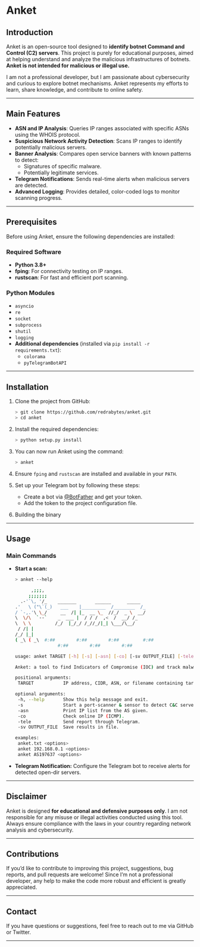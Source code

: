 # **Anket**

## **Introduction**
Anket is an open-source tool designed to **identify botnet Command and Control (C2) servers**. This project is purely for educational purposes, aimed at helping understand and analyze the malicious infrastructures of botnets. **Anket is not intended for malicious or illegal use.**

I am not a professional developer, but I am passionate about cybersecurity and curious to explore botnet mechanisms. Anket represents my efforts to learn, share knowledge, and contribute to online safety.

---

## **Main Features**
- **ASN and IP Analysis**: Queries IP ranges associated with specific ASNs using the WHOIS protocol.
- **Suspicious Network Activity Detection**: Scans IP ranges to identify potentially malicious servers.
- **Banner Analysis**: Compares open service banners with known patterns to detect:
  - Signatures of specific malware.
  - Potentially legitimate services.
- **Telegram Notifications**: Sends real-time alerts when malicious servers are detected.
- **Advanced Logging**: Provides detailed, color-coded logs to monitor scanning progress.

---

## **Prerequisites**
Before using Anket, ensure the following dependencies are installed:

### **Required Software**
- **Python 3.8+**
- **fping**: For connectivity testing on IP ranges.
- **rustscan**: For fast and efficient port scanning.

### **Python Modules**
- `asyncio`
- `re`
- `socket`
- `subprocess`
- `shutil`
- `logging`
- **Additional dependencies** (installed via `pip install -r requirements.txt`):
  - `colorama`
  - `pyTelegramBotAPI`

---

## **Installation**
1. Clone the project from GitHub:
   ```bash
   > git clone https://github.com/redrabytes/anket.git
   > cd anket
   ```

2. Install the required dependencies:
   ```bash
   > python setup.py install
   ```

3. You can now run Anket using the command:
   ```bash
   > anket
   ```
3. Ensure `fping` and `rustscan` are installed and available in your `PATH`.

4. Set up your Telegram bot by following these steps:
   - Create a bot via [@BotFather](https://t.me/BotFather) and get your token.
   - Add the token to the project configuration file.

5. Building the binary

---

## **Usage**
### **Main Commands**
- **Start a scan:**
   ```bash
  > anket --help

         ,;;;,
        ;;;;;;;
     .-'`\, '/_    _______       ______      _____ 
   .'   \ ("\`(_)   ___    |_________  /________  /_
  / `-,.'\ \_/     __  /| |_  __ \_  //_/  _ \  __/
  \  \/\  `--`    _  ___ |  / / /  ,<  /  __/ /_ 
   \  \ \         /_/  |_/_/ /_//_/|_| \___/\__/
    / /| |
   /_/ |_|
  ( _\ ( _\  #:##        #:##        #:##         #:##
                   #:##        #:##        #:##
  
  usage: anket TARGET [-h] [-s] [-asn] [-co] [-sv OUTPUT_FILE] [-tele]
  
  Anket: a tool to find Indicators of Compromise (IOC) and track malware activity.
  
  positional arguments:
    TARGET           IP address, CIDR, ASN, or filename containing targets.
  
  optional arguments:
    -h, --help       Show this help message and exit.
    -s               Start a port-scanner & sensor to detect C&C server.
    -asn             Print IP list from the AS given.
    -co              Check online IP (ICMP).
    -tele            Send report through Telegram.
    -sv OUTPUT_FILE  Save results in file.
  
  examples:
    anket.txt <options>
    anket 192.168.0.1 <options>
    anket AS197637 <options>
   ```

- **Telegram Notification:**
   Configure the Telegram bot to receive alerts for detected open-dir servers.

---

## **Disclaimer**
Anket is designed **for educational and defensive purposes only**. I am not responsible for any misuse or illegal activities conducted using this tool. Always ensure compliance with the laws in your country regarding network analysis and cybersecurity.

---

## **Contributions**
If you’d like to contribute to improving this project, suggestions, bug reports, and pull requests are welcome! Since I’m not a professional developer, any help to make the code more robust and efficient is greatly appreciated.

---

## **Contact**
If you have questions or suggestions, feel free to reach out to me via GitHub or Twitter.

---
